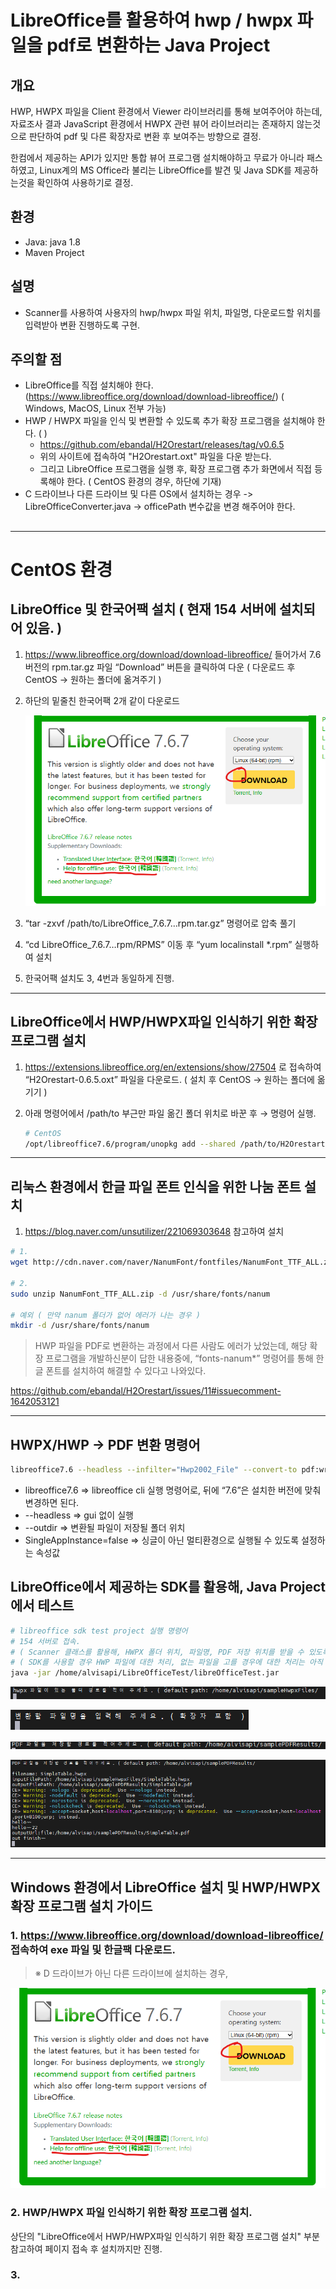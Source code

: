 # LibreOffice를 활용하여 hwp / hwpx 파일을 pdf로 변환하는 Java Project

## 개요
HWP, HWPX 파일을 Client 환경에서 Viewer 라이브러리를 통해 보여주어야 하는데, 
자료조사 결과 JavaScript 환경에서 HWPX 관련 뷰어 라이브러리는 존재하지 않는것으로 판단하여 pdf 및 다른 확장자로 변환 후 보여주는 방향으로 결정.

한컴에서 제공하는 API가 있지만 통합 뷰어 프로그램 설치해야하고 무료가 아니라 패스하였고,
Linux계의 MS Office라 불리는 LibreOffice를 발견 및 Java SDK를 제공하는것을 확인하여 사용하기로 결정.

## 환경
- Java: java 1.8
- Maven Project

## 설명
- Scanner를 사용하여 사용자의 hwp/hwpx 파일 위치, 파일명, 다운로드할 위치를 입력받아 변환 진행하도록 구현.


## 주의할 점
- LibreOffice를 직접 설치해야 한다. (https://www.libreoffice.org/download/download-libreoffice/) ( Windows, MacOS, Linux 전부 가능)
- HWP / HWPX 파일을 인식 및 변환할 수 있도록 추가 확장 프로그램을 설치해야 한다. (  )
  - https://github.com/ebandal/H2Orestart/releases/tag/v0.6.5
  - 위의 사이트에 접속하여 "H2Orestart.oxt" 파일을 다운 받는다.
  - 그리고 LibreOffice 프로그램을 실행 후, 확장 프로그램 추가 화면에서 직접 등록해야 한다. ( CentOS 환경의 경우, 하단에 기재)
- C 드라이브나 다른 드라이브 및 다른 OS에서 설치하는 경우 -> LibreOfficeConverter.java -> officePath 변수값을 변경 해주어야 한다.

##
---

# CentOS 환경

## LibreOffice 및 한국어팩 설치 ( 현재 154 서버에 설치되어 있음. )

1. https://www.libreoffice.org/download/download-libreoffice/ 들어가서 7.6 버전의 rpm.tar.gz 파일 “Download” 버튼을 클릭하여 다운 ( 다운로드 후 CentOS → 원하는 폴더에 옮겨주기 )
2. 하단의 밑줄친 한국어팩 2개 같이 다운로드

   ![downloadPage](./images/downloadPage.png)

3. “tar -zxvf /path/to/LibreOffice_7.6.7…rpm.tar.gz” 명령어로 압축 풀기
4. “cd LibreOffice_7.6.7…rpm/RPMS” 이동 후 “yum localinstall *.rpm” 실행하여 설치
5. 한국어팩 설치도 3, 4번과 동일하게 진행.

---

## LibreOffice에서 HWP/HWPX파일 인식하기 위한 확장 프로그램 설치

1. https://extensions.libreoffice.org/en/extensions/show/27504 로 접속하여 “H2Orestart-0.6.5.oxt” 파일을 다운로드. ( 설치 후 CentOS → 원하는 폴더에 옮기기 )
2. 아래 명령어에서 /path/to 부근만 파일 옮긴 폴더 위치로 바꾼 후 → 명령어 실행.

    ```bash
    # CentOS
    /opt/libreoffice7.6/program/unopkg add --shared /path/to/H2Orestart-0.6.5.oxt
    ```


---

## 리눅스 환경에서 한글 파일 폰트 인식을 위한 나눔 폰트 설치

1. https://blog.naver.com/unsutilizer/221069303648 참고하여 설치

```bash
# 1.
wget http://cdn.naver.com/naver/NanumFont/fontfiles/NanumFont_TTF_ALL.zip

# 2.
sudo unzip NanumFont_TTF_ALL.zip -d /usr/share/fonts/nanum

# 예외 ( 만약 nanum 폴더가 없어 에러가 나는 경우 )
mkdir -d /usr/share/fonts/nanum
```

> HWP 파일을 PDF로 변환하는 과정에서 다른 사람도 에러가 났었는데,
해당 확장 프로그램을 개발하신분이 답한 내용중에, “fonts-nanum*” 명령어를 통해 한글 폰트를 설치하여 해결할 수 있다고 나와있다.

https://github.com/ebandal/H2Orestart/issues/11#issuecomment-1642053121
>

---

## HWPX/HWP → PDF 변환 명령어

```bash
libreoffice7.6 --headless --infilter="Hwp2002_File" --convert-to pdf:writer_pdf_Export "/path/to/[filename].[hwpx or hwp]" --outdir "/save/path" -env:SingleAppInstance=false
```

- libreoffice7.6 ⇒ libreoffice cli 실행 명령어로, 뒤에 “7.6”은 설치한 버전에 맞춰 변경하면 된다.
- --headless ⇒ gui 없이 실행
- --outdir ⇒ 변환될 파일이 저장될 폴더 위치
- SingleAppInstance=false ⇒ 싱글이 아닌 멀티환경으로 실행될 수 있도록 설정하는 속성값

## LibreOffice에서 제공하는 SDK를 활용해, Java Project에서 테스트

```bash
# libreoffice sdk test project 실행 명령어 
# 154 서버로 접속.
# ( Scanner 클래스를 활용해, HWPX 폴더 위치, 파일명, PDF 저장 위치를 받을 수 있도록 구현 )
# ( SDK를 사용할 경우 HWP 파일에 대한 처리, 없는 파일을 고를 경우에 대한 처리는 아직 미구현 )
java -jar /home/alvisapi/LibreOfficeTest/libreOfficeTest.jar

```
![input_1](./images/input_1.png)

![input_2](./images/input_2.png)

![input_3](./images/input_3.png)

![input_4](./images/input_4.png)

---
## Windows 환경에서 LibreOffice 설치 및 HWP/HWPX 확장 프로그램 설치 가이드

### 1. https://www.libreoffice.org/download/download-libreoffice/ 접속하여 exe 파일 및 한글팩 다운로드.
> ※ D 드라이브가 아닌 다른 드라이브에 설치하는 경우, 

![libreOffice_install_desc_1](./images/libreOffice_install_desc_1.png)

### 2. HWP/HWPX 파일 인식하기 위한 확장 프로그램 설치.
상단의 "LibreOffice에서 HWP/HWPX파일 인식하기 위한 확장 프로그램 설치" 부분 참고하여 페이지 접속 후 설치까지만 진행.

### 3. 
